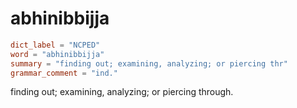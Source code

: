 # abhinibbijja

``` toml
dict_label = "NCPED"
word = "abhinibbijja"
summary = "finding out; examining, analyzing; or piercing thr"
grammar_comment = "ind."
```

finding out; examining, analyzing; or piercing through.

